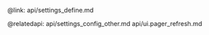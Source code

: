 @link: api/settings_define.md

@relatedapi:
	api/settings_config_other.md
    api/ui.pager_refresh.md